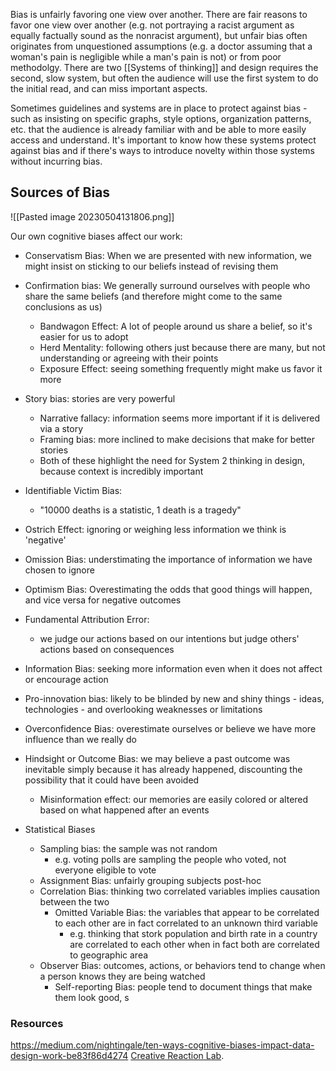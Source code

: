 Bias is unfairly favoring one view over another. There are fair reasons to favor one view over another (e.g. not portraying a racist argument as equally factually sound as the nonracist argument), but unfair bias often originates from unquestioned assumptions (e.g. a doctor assuming that a woman's pain is negligible while a man's pain is not) or from poor methodolgy. There are two [[Systems of thinking]] and design requires the second, slow system, but often the audience will use the first system to do the initial read, and can miss important aspects. 

Sometimes guidelines and systems are in place to protect against bias - such as insisting on specific graphs, style options, organization patterns, etc. that the audience is already familiar with and be able to more easily access and understand. It's important to know how these systems protect against bias and if there's ways to introduce novelty within those systems without incurring bias. 


## Sources of Bias
![[Pasted image 20230504131806.png]]

Our own cognitive biases affect our work: 
- Conservatism Bias: When we are presented with new information, we might insist on sticking to our beliefs instead of revising them
- Confirmation bias: We generally surround ourselves with people who share the same beliefs (and therefore might come to the same conclusions as us)
	- Bandwagon Effect: A lot of people around us share a belief, so it's easier for us to adopt
	- Herd Mentality: following others just because there are many, but not understanding or agreeing with their points
	- Exposure Effect: seeing something frequently might make us favor it more
- Story bias: stories are very powerful
	- Narrative fallacy: information seems more important if it is delivered via a story
	- Framing bias: more inclined to make decisions that make for better stories
	- Both of these highlight the need for System 2 thinking in design, because context is incredibly important
- Identifiable Victim Bias: 
	- "10000 deaths is a statistic, 1 death is a tragedy" 
- Ostrich Effect: ignoring or weighing less information we think is 'negative'
- Omission Bias: understimating the importance of information we have chosen to ignore
- Optimism Bias: Overestimating the odds that good things will happen, and vice versa for negative outcomes
- Fundamental Attribution Error: 
	- we judge our actions based on our intentions but judge others' actions based on consequences
- Information Bias: seeking more information even when it does not affect or encourage action
- Pro-innovation bias: likely to be blinded by new and shiny things - ideas, technologies - and overlooking weaknesses or limitations
- Overconfidence Bias: overestimate ourselves or believe we have more influence than we really do
- Hindsight or Outcome Bias: we may believe a past outcome was inevitable simply because it has already happened, discounting the possibility that it could have been avoided
	- Misinformation effect: our memories are easily colored or altered based on what happened after an events

- Statistical Biases
	- Sampling bias: the sample was not random
		- e.g. voting polls are sampling the people who voted, not everyone eligible to vote
	- Assignment Bias: unfairly grouping subjects post-hoc
	- Correlation Bias: thinking two correlated variables implies causation between the two 
		- Omitted Variable Bias: the variables that appear to be correlated to each other are in fact correlated to an unknown third variable
			- e.g. thinking that stork population and birth rate in a country are correlated to each other when in fact both are correlated to geographic area
	- Observer Bias: outcomes, actions, or behaviors tend to change when a person knows they are being watched
		- Self-reporting Bias: people tend to document things that make them look good, s



### Resources 
 https://medium.com/nightingale/ten-ways-cognitive-biases-impact-data-design-work-be83f86d4274
 [Creative Reaction Lab](https://www.surveymonkey.com/r/ECCDfieldguidedownload).


